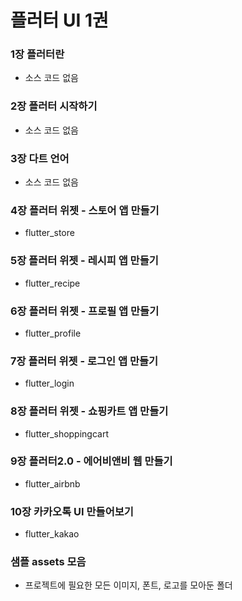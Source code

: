 # 플러터 UI 1권

### 1장 플러터란
 - 소스 코드 없음

### 2장 플러터 시작하기
- 소스 코드 없음

### 3장 다트 언어
- 소스 코드 없음

### 4장 플러터 위젯 - 스토어 앱 만들기
- flutter_store

### 5장 플러터 위젯 - 레시피 앱 만들기
- flutter_recipe

### 6장 플러터 위젯 - 프로필 앱 만들기
- flutter_profile

### 7장 플러터 위젯 - 로그인 앱 만들기
- flutter_login

### 8장 플러터 위젯 - 쇼핑카트 앱 만들기
- flutter_shoppingcart

### 9장 플러터2.0 - 에어비앤비 웹 만들기
- flutter_airbnb

### 10장 카카오톡 UI 만들어보기
- flutter_kakao

### 샘플 assets 모음
- 프로젝트에 필요한 모든 이미지, 폰트, 로고를 모아둔 폴더